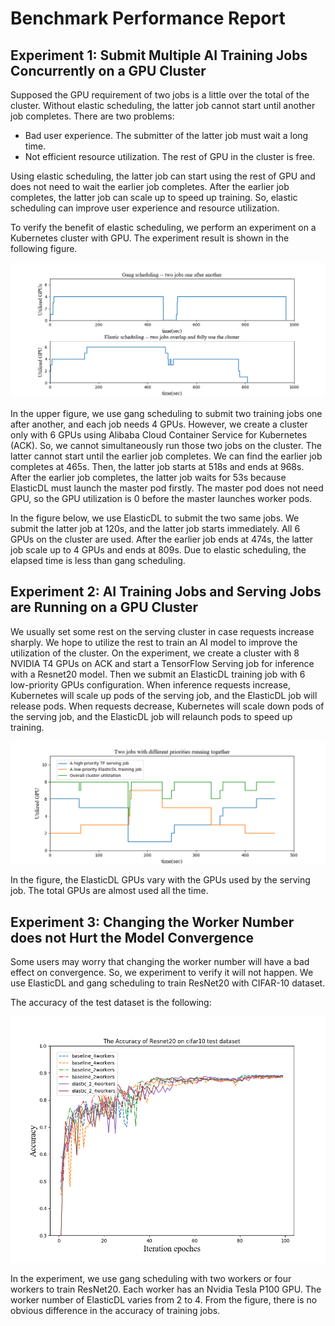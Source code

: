 # Benchmark Performance Report

## Experiment 1: Submit Multiple AI Training Jobs Concurrently on a GPU Cluster

Supposed the GPU requirement of two jobs is a little over the total of the
cluster. Without elastic scheduling, the latter job cannot start until
another job completes. There are two problems:

- Bad user experience. The submitter of the latter job must wait a long time.
- Not efficient resource utilization. The rest of GPU in the cluster is free.

Using elastic scheduling, the latter job can start using the rest of GPU and
does not need to wait the earlier job completes. After the earlier job
completes, the latter job can scale up to speed up training. So, elastic
scheduling can improve user experience and resource utilization.

To verify the benefit of elastic scheduling, we perform an experiment on a
Kubernetes cluster with GPU. The experiment result is shown in the following
figure.

![overlap jobs](./data/experiment_1.png)

In the upper figure, we use gang scheduling to submit two training jobs one
after another, and each job needs 4 GPUs. However, we create a cluster
only with 6 GPUs using Alibaba Cloud Container Service for Kubernetes (ACK).
So, we cannot simultaneously run those two jobs on the cluster.
The latter cannot start until the earlier job completes.
We can find the earlier job completes at 465s. Then,
the latter job starts at 518s and ends at 968s. After the
earlier job completes, the latter job waits for 53s because ElasticDL must
launch the master pod firstly. The master pod does not need GPU,
so the GPU utilization is 0 before the master launches worker pods.

In the figure below, we use ElasticDL to submit the two same jobs.
We submit the latter job at 120s, and the latter job starts immediately.
All 6 GPUs on the cluster are used. After the earlier job ends at 474s,
the latter job scale up to 4 GPUs and ends at 809s. Due to elastic scheduling,
the elapsed time is less than gang scheduling.

## Experiment 2: AI Training Jobs and Serving Jobs are Running on a GPU Cluster

We usually set some rest on the serving cluster in case requests increase
sharply. We hope to utilize the rest to train an AI model to improve the
utilization of the cluster. On the experiment, we create a cluster with
8 NVIDIA T4 GPUs on ACK and start a TensorFlow Serving job for inference
with a Resnet20 model. Then we submit an ElasticDL training job with 6
low-priority GPUs configuration. When inference requests increase,
Kubernetes will scale up pods of the serving job, and the ElasticDL job will
release pods. When requests decrease, Kubernetes will scale down pods of
the serving job, and the ElasticDL job will relaunch pods to speed up training.

![preemption](./data/experiment_2.png)

In the figure, the ElasticDL GPUs vary with the GPUs used by the serving job.
The total GPUs are almost used all the time.

## Experiment 3: Changing the Worker Number does not Hurt the Model Convergence

Some users may worry that changing the worker number will have a bad effect on
convergence. So, we experiment to verify it will not happen.
We use ElasticDL and gang scheduling to train ResNet20 with CIFAR-10 dataset.

The accuracy of the test dataset is the following:

![accuracy](./data/experiment_3.png)

In the experiment, we use gang scheduling with two workers or four workers
to train ResNet20. Each worker has an Nvidia Tesla P100 GPU.
The worker number of ElasticDL varies from 2 to 4. From the figure, there
is no obvious difference in the accuracy of training jobs.
